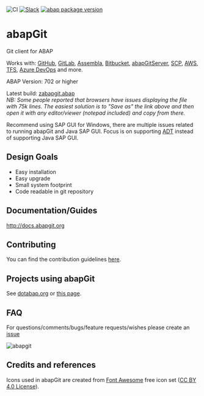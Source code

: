 ![CI](https://github.com/larshp/abapGit/workflows/CI/badge.svg)
[![Slack](https://abapgit-slackinviter.herokuapp.com/badge.svg)](https://abapgit-slackinviter.herokuapp.com/)
[![abap package version](https://img.shields.io/endpoint?url=https://shield.abap.space/version-shield-json/github/larshp/abapGit/src/zif_abapgit_version.intf.abap/gc_abap_version&label=version)](https://github.com/larshp/abapGit/blob/master/src/zif_abapgit_version.intf.abap)

# abapGit

Git client for ABAP

Works with: [GitHub](https://github.com/),
[GitLab](https://gitlab.com/),
[Assembla](https://www.assembla.com/git/),
[Bitbucket](https://bitbucket.org/),
[abapGitServer](https://github.com/larshp/abapGitServer),
[SCP](http://go.sap.com/denmark/developer/tutorials/hcp-webide-commit-git.html),
[AWS](https://aws.amazon.com/codecommit/),
[TFS](https://www.visualstudio.com/team-services/git/),
[Azure DevOps](https://azure.microsoft.com/en-us/services/devops) and more.

ABAP Version: 702 or higher

Latest build: [zabapgit.abap](https://raw.githubusercontent.com/abapGit/build/master/zabapgit.abap)  
*NB: Some people reported that browsers have issues displaying the file with 75k lines. The easiest solution is to "Save as" the link above and then open it with any editor/viewer (notepad included) and copy from there.*

Recommend using SAP GUI for Windows, there are multiple issues related to running abapGit and Java SAP GUI. Focus is on supporting [ADT](https://github.com/abapGit/ADT_Frontend) instead of supporting Java SAP GUI.

## Design Goals
- Easy installation
- Easy upgrade
- Small system footprint
- Code readable in git repository

## Documentation/Guides
http://docs.abapgit.org

## Contributing

You can find the contribution guidelines [here](CONTRIBUTING.md).

## Projects using abapGit

See [dotabap.org](http://dotabap.org) or [this page](https://docs.abapgit.org/other-where-used.html).

## FAQ
For questions/comments/bugs/feature requests/wishes please create an [issue](https://github.com/larshp/abapGit/issues)

![abapgit](http://docs.abapgit.org/img/abapgit_1_73_0.png)

## Credits and references

Icons used in abapGit are created from [Font Awesome](https://fontawesome.com/) free icon set ([CC BY 4.0 License](https://fontawesome.com/license/free)).
